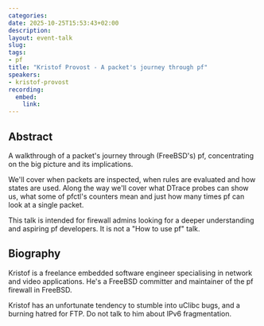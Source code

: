 ```yaml
---
categories:
date: 2025-10-25T15:53:43+02:00
description:
layout: event-talk
slug:
tags:
- pf
title: "Kristof Provost - A packet's journey through pf"
speakers:
- kristof-provost
recording:
  embed:
    link: 
---
```


## Abstract

A walkthrough of a packet's journey through (FreeBSD's) pf, concentrating on the big picture and its implications.

We'll cover when packets are inspected, when rules are evaluated and how states are used. Along the way we'll cover what DTrace probes can show us, what some of pfctl's counters mean and just how many times pf can look at a single packet.

This talk is intended for firewall admins looking for a deeper understanding and aspiring pf developers. It is not a "How to use pf" talk.

## Biography

Kristof is a freelance embedded software engineer specialising in network and video applications. He's a FreeBSD committer and maintainer of the pf firewall in
FreeBSD.

Kristof has an unfortunate tendency to stumble into uClibc bugs, and a burning hatred for FTP. Do not talk to him about IPv6 fragmentation.